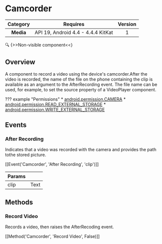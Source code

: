# Camcorder

| Category | Requires | Version |
|:--------:|:-------:|:--------:|
|**Media**|<span class="chip chip-any">API 19, Android 4.4 - 4.4.4 KitKat</span>|<span class="chip chip-number">1</span>|

:mag: {>>Non-visible component<<}

## Overview

A component to record a video using the device's camcorder.After the video is recorded, the name of the file on the phone containing the clip is available as an argument to the AfterRecording event. The file name can be used, for example, to set the source property of a VideoPlayer component.

??? example "Permissions"
    * [android.permission.CAMERA](https://developer.android.com/reference/android/Manifest.permission.html#CAMERA)
    * [android.permission.READ_EXTERNAL_STORAGE](https://developer.android.com/reference/android/Manifest.permission.html#READ_EXTERNAL_STORAGE)
    * [android.permission.WRITE_EXTERNAL_STORAGE](https://developer.android.com/reference/android/Manifest.permission.html#WRITE_EXTERNAL_STORAGE)


## Events

### After Recording

Indicates that a video was recorded with the camera and provides the path tothe stored picture.

[[Event('Camcorder', 'After Recording', 'clip')]]

| Params | []() |
|--------|------|
|clip|<span class="chip chip-text">Text</span>|


## Methods

### Record Video

Records a video, then raises the AfterRecoding event.

[[Method('Camcorder', 'Record Video', False)]]